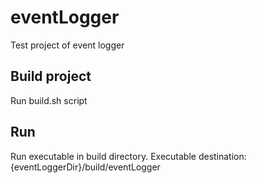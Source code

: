 # eventLogger

Test project of event logger

## Build project

Run build.sh script

## Run

Run executable in build directory. Executable destination: {eventLoggerDir}/build/eventLogger


